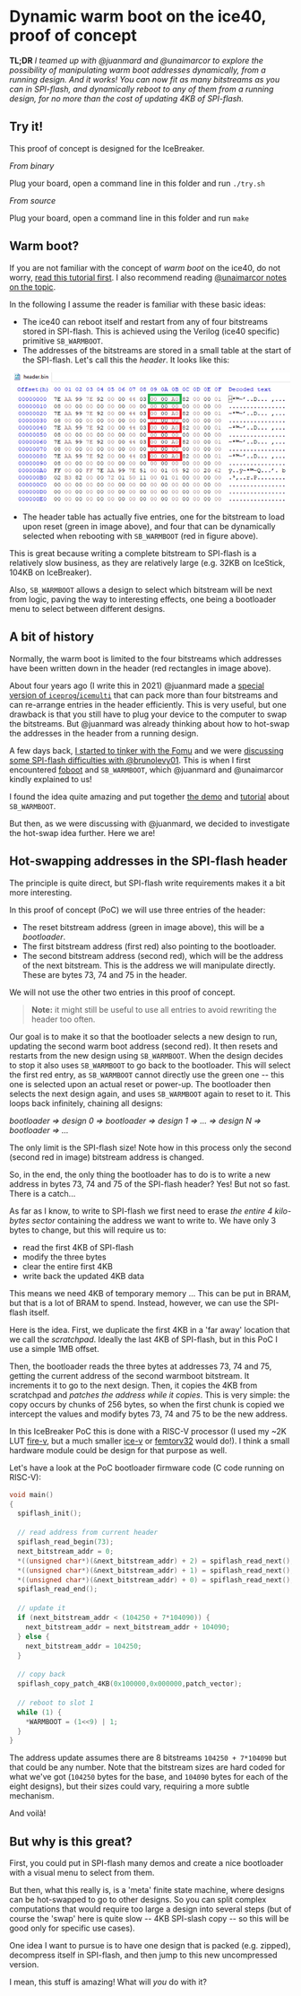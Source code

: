 # Dynamic warm boot on the ice40, proof of concept

**TL;DR** *I teamed up with @juanmard and @unaimarcor to explore the possibility of manipulating warm boot addresses dynamically, from a running design. And it works! You can now fit as many bitstreams as you can in SPI-flash, and dynamically reboot to any of them from a running design, for no more than the cost of updating 4KB of SPI-flash.*

## Try it!

This proof of concept is designed for the IceBreaker. 

*From binary*

Plug your board, open a command line in this folder and run `./try.sh`

*From source*

Plug your board, open a command line in this folder and run `make`

## Warm boot?

If you are not familiar with the concept of *warm boot* on the ice40, do not worry, [read this tutorial first](../ice40-warmboot/README.md). I also recommend reading [@unaimarcor notes on the topic](https://umarcor.github.io/warmboot/).  

In the following I assume the reader is familiar with these basic ideas: 
- The ice40 can reboot itself and restart from any of four bitstreams stored in SPI-flash. This is achieved using the Verilog (ice40 specific) primitive `SB_WARMBOOT`.
- The addresses of the bitstreams are stored in a small table at the start of the SPI-flash. Let's call this the *header*. It looks like this:
<p align="center">
  <img width="500" src="header.png">
</p>

- The header table has actually five entries, one for the bitstream to load upon reset (green in image above), and four that can be dynamically selected when rebooting with `SB_WARMBOOT` (red in figure above).

This is great because writing a complete bitstream to SPI-flash is a relatively slow business, as they are relatively large (e.g. 32KB on IceStick, 104KB on IceBreaker). 

Also, `SB_WARMBOOT` allows a design to select which bitstream will be next from logic, paving the way to interesting effects, one being a bootloader menu to select between different designs.

## A bit of history

Normally, the warm boot is limited to the four bitstreams which addresses have been written down in the header (red rectangles in image above).

About four years ago (I write this in 2021) @juanmard made a [special version of `iceprog`/`icemulti`](https://github.com/juanmard/icestorm/) that can pack more than four bitstreams and can re-arrange entries in the header efficiently. This is very useful, but one drawback is that you still have to plug your device to the computer to swap the bitstreams. But @juanmard was already thinking about how to hot-swap the addresses in the header from a running design.

A few days back, [I started to tinker with the Fomu](https://twitter.com/sylefeb/status/1387884320359165956) and we were [discussing some SPI-flash difficulties with @brunolevy01](https://twitter.com/sylefeb/status/1388038336300920833). This is when I first encountered [foboot](https://github.com/im-tomu/foboot) and `SB_WARMBOOT`, which @juanmard and @unaimarcor kindly explained to us!

I found the idea quite amazing and put together [the demo](https://twitter.com/sylefeb/status/1388586566591913985) and [tutorial](../ice40-warmboot/README.md) about `SB_WARMBOOT`. 

But then, as we were discussing with @juanmard, we decided to investigate the hot-swap idea further. Here we are!

## Hot-swapping addresses in the SPI-flash header

The principle is quite direct, but SPI-flash write requirements makes it a bit more interesting. 

In this proof of concept (PoC) we will use three entries of the header:
- The reset bitstream address (green in image above), this will be a *bootloader*.
- The first bitstream address (first red) also pointing to the bootloader.
- The second bitstream address (second red), which will be the address of the next bitstream. This is the address we will manipulate directly. These are bytes 73, 74 and 75 in the header.

We will not use the other two entries in this proof of concept.

> **Note:** it might still be useful to use all entries to avoid rewriting the header too often.

Our goal is to make it so that the bootloader selects a new design to run, updating the second warm boot address (second red). It then resets and restarts from the new design using `SB_WARMBOOT`. When the design decides to stop it also uses `SB_WARMBOOT` to go back to the bootloader. This will select the first red entry, as `SB_WARMBOOT` cannot directly use the green one -- this one is selected upon an actual reset or power-up. 
The bootloader then selects the next design again, and uses `SB_WARMBOOT` again to reset to it. This loops back infinitely, chaining all designs:

*bootloader => design 0 => bootloader => design 1 => ... => design N => bootloader => ...*

The only limit is the SPI-flash size! 
Note how in this process only the second (second red in image) bitstream address is changed.

So, in the end, the only thing the bootloader has to do is to write a new address in bytes 73, 74 and 75 of the SPI-flash header? Yes! But not so fast. There is a catch... 

As far as I know, to write to SPI-flash we first need to erase *the entire 4 kilo-bytes sector* containing the address we want to write to. We have only 3 bytes to change, but this will require us to:
- read the first 4KB of SPI-flash
- modify the three bytes
- clear the entire first 4KB
- write back the updated 4KB data

This means we need 4KB of temporary memory ... This can be put in BRAM, but that is a lot of BRAM to spend. Instead, however, we can use the SPI-flash itself. 

Here is the idea. First, we duplicate the first 4KB in a 'far away' location that we call the *scratchpad*. Ideally the last 4KB of SPI-flash, but in this PoC I use a simple 1MB offset.

Then, the bootloader reads the three bytes at addresses 73, 74 and 75, getting the current address of the second warmboot bitstream. It increments it to go to the next design. 
Then, it copies the 4KB from scratchpad and *patches the address while it copies*. This is very simple: the copy occurs by chunks of 256 bytes, so when the first chunk is copied we intercept the values and modify bytes 73, 74 and 75 to be the new address.

In this IceBreaker PoC this is done with a RISC-V processor (I used my ~2K LUT [fire-v](../fire-v/README.md), but a much smaller [ice-v](../ice-v/README.md) or  [femtorv32](https://github.com/BrunoLevy/learn-fpga/blob/master/FemtoRV/TUTORIALS/DESIGN/FemtoRV32.md) would do!). I think a small hardware module could be design for that purpose as well.

Let's have a look at the PoC bootloader firmware code (C code running on RISC-V):

```c
void main()
{
  spiflash_init();

  // read address from current header
  spiflash_read_begin(73);
  next_bitstream_addr = 0;
  *((unsigned char*)(&next_bitstream_addr) + 2) = spiflash_read_next();
  *((unsigned char*)(&next_bitstream_addr) + 1) = spiflash_read_next();
  *((unsigned char*)(&next_bitstream_addr) + 0) = spiflash_read_next();
  spiflash_read_end();

  // update it
  if (next_bitstream_addr < (104250 + 7*104090)) {
    next_bitstream_addr = next_bitstream_addr + 104090;
  } else {
  	next_bitstream_addr = 104250;
  }
	
  // copy back
  spiflash_copy_patch_4KB(0x100000,0x000000,patch_vector); 
  
  // reboot to slot 1  
  while (1) {
  	*WARMBOOT = (1<<9) | 1;
  }
}
```

The address update assumes there are 8 bitstreams `104250 + 7*104090` but that could be any number. Note that the bitstream sizes are hard coded for what we've got (`104250` bytes for the base, and `104090` bytes for each of the eight designs), but their sizes could vary, requiring a more subtle mechanism.

And voilà!

## But why is this great?

First, you could put in SPI-flash many demos and create a nice bootloader with a visual menu to select from them.

But then, what this really is, is a 'meta' finite state machine, where designs can be hot-swapped to go to other designs. So you can split complex computations that would require too large a design into several steps (but of course the 'swap' here is quite slow -- 4KB SPI-slash copy -- so this will be good only for specific use cases).

One idea I want to pursue is to have one design that is packed (e.g. zipped), decompress itself in SPI-flash, and then jump to this new uncompressed version.

I mean, this stuff is amazing! What will *you* do with it?

